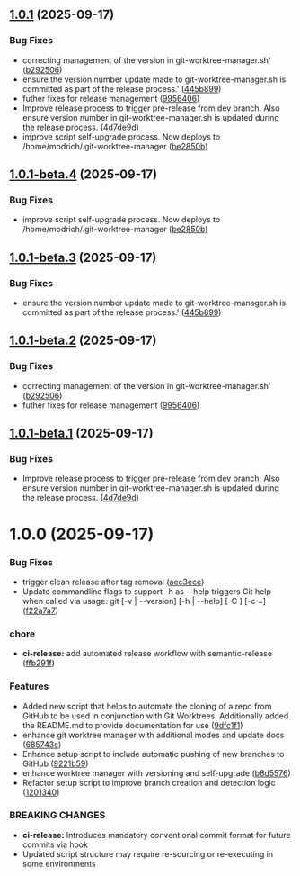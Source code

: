 ## [1.0.1](https://github.com/lucasmodrich/git-worktree-manager/compare/v1.0.0...v1.0.1) (2025-09-17)


### Bug Fixes

* correcting management of the version in git-worktree-manager.sh' ([b292506](https://github.com/lucasmodrich/git-worktree-manager/commit/b2925060d90878fd1da6b0cd45a22dec3aa9cb86))
* ensure the version number update made to git-worktree-manager.sh is committed as part of the release process.' ([445b899](https://github.com/lucasmodrich/git-worktree-manager/commit/445b8997355bf0279e024e33f3c9649e62d88154))
* futher fixes for release management ([9956406](https://github.com/lucasmodrich/git-worktree-manager/commit/99564063e14d70366f8dede5e4385786d6ea144b))
* Improve release process to trigger pre-release from dev branch. Also ensure version number in git-worktree-manager.sh is updated during the release process. ([4d7de9d](https://github.com/lucasmodrich/git-worktree-manager/commit/4d7de9d35bcf61ad92d363c93b9b5dd4d21cc0ba))
* improve script self-upgrade process. Now deploys to /home/modrich/.git-worktree-manager ([be2850b](https://github.com/lucasmodrich/git-worktree-manager/commit/be2850b87fe54e6e5a5b3606a47082dffa8bf450))

## [1.0.1-beta.4](https://github.com/lucasmodrich/git-worktree-manager/compare/v1.0.1-beta.3...v1.0.1-beta.4) (2025-09-17)


### Bug Fixes

* improve script self-upgrade process. Now deploys to /home/modrich/.git-worktree-manager ([be2850b](https://github.com/lucasmodrich/git-worktree-manager/commit/be2850b87fe54e6e5a5b3606a47082dffa8bf450))

## [1.0.1-beta.3](https://github.com/lucasmodrich/git-worktree-manager/compare/v1.0.1-beta.2...v1.0.1-beta.3) (2025-09-17)


### Bug Fixes

* ensure the version number update made to git-worktree-manager.sh is committed as part of the release process.' ([445b899](https://github.com/lucasmodrich/git-worktree-manager/commit/445b8997355bf0279e024e33f3c9649e62d88154))

## [1.0.1-beta.2](https://github.com/lucasmodrich/git-worktree-manager/compare/v1.0.1-beta.1...v1.0.1-beta.2) (2025-09-17)


### Bug Fixes

* correcting management of the version in git-worktree-manager.sh' ([b292506](https://github.com/lucasmodrich/git-worktree-manager/commit/b2925060d90878fd1da6b0cd45a22dec3aa9cb86))
* futher fixes for release management ([9956406](https://github.com/lucasmodrich/git-worktree-manager/commit/99564063e14d70366f8dede5e4385786d6ea144b))

## [1.0.1-beta.1](https://github.com/lucasmodrich/git-worktree-manager/compare/v1.0.0...v1.0.1-beta.1) (2025-09-17)


### Bug Fixes

* Improve release process to trigger pre-release from dev branch. Also ensure version number in git-worktree-manager.sh is updated during the release process. ([4d7de9d](https://github.com/lucasmodrich/git-worktree-manager/commit/4d7de9d35bcf61ad92d363c93b9b5dd4d21cc0ba))

# 1.0.0 (2025-09-17)


### Bug Fixes

* trigger clean release after tag removal ([aec3ece](https://github.com/lucasmodrich/git-worktree-manager/commit/aec3ecee1d19d184e10e06e86f8ffe3b35ca9375))
* Update commandline flags to support -h as --help triggers Git help when called via usage: git [-v | --version] [-h | --help] [-C <path>] [-c <name>=<value>] ([f22a7a7](https://github.com/lucasmodrich/git-worktree-manager/commit/f22a7a7b085122c50c1c7513f3344d7f081a23f2))


### chore

* **ci-release:** add automated release workflow with semantic-release ([ffb291f](https://github.com/lucasmodrich/git-worktree-manager/commit/ffb291f3e85d4f8494a0a1c240baac53bf5cdac6))


### Features

* Added new script  that helps to automate the cloning of a repo from GitHub to be used in conjunction with Git Worktrees. Additionally added the README.md to provide documentation for use ([9dfc1f1](https://github.com/lucasmodrich/git-worktree-manager/commit/9dfc1f17297f03dce01d8b27f102af1b6d156574))
* enhance git worktree manager with additional modes and update docs ([685743c](https://github.com/lucasmodrich/git-worktree-manager/commit/685743c248cc999156421cdf5f8ae84463790292))
* Enhance setup script to include automatic pushing of new branches to GitHub ([9221b59](https://github.com/lucasmodrich/git-worktree-manager/commit/9221b59d0364588f71f3ff7e0d88756d238f5c02))
* enhance worktree manager with versioning and self-upgrade ([b8d5576](https://github.com/lucasmodrich/git-worktree-manager/commit/b8d557652bd7e8dbcd8f7fe3c2ae72f35f00b85c))
* Refactor setup script to improve branch creation and detection logic ([1201340](https://github.com/lucasmodrich/git-worktree-manager/commit/12013401869bd6bc5a5126f33853fcf9d9c9f811))


### BREAKING CHANGES

* **ci-release:** Introduces mandatory conventional commit format for future commits via hook
* Updated script structure may require re-sourcing or re-executing in some environments

